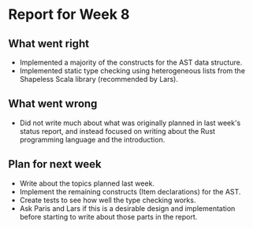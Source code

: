 # Report for Week 8

## What went right

* Implemented a majority of the constructs for the AST data structure.
* Implemented static type checking using heterogeneous lists from the Shapeless Scala library (recommended by Lars).

## What went wrong

* Did not write much about what was originally planned in last week's status report, and instead focused on writing about the Rust programming language and the introduction.

## Plan for next week

* Write about the topics planned last week.
* Implement the remaining constructs (Item declarations) for the AST.
* Create tests to see how well the type checking works.
* Ask Paris and Lars if this is a desirable design and implementation before starting to write about those parts in the report.
